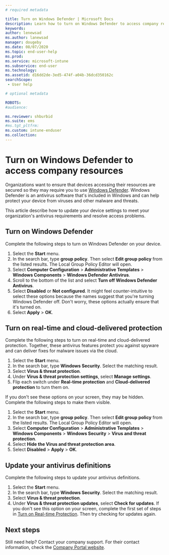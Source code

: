 ```yaml
---
# required metadata

title: Turn on Windows Defender | Microsoft Docs
description: Learn how to turn on Windows Defender to access company resources.
keywords:
author: lenewsad
ms.author: lanewsad
manager: dougeby
ms.date: 08/07/2020
ms.topic: end-user-help
ms.prod:
ms.service: microsoft-intune
ms.subservice: end-user
ms.technology:
ms.assetid: d16dd2de-3ed5-474f-a04b-36dcd350162c
searchScope:
 - User help

# optional metadata

ROBOTS:  
#audience:

ms.reviewer: shburbid
ms.suite: ems
#ms.tgt_pltfrm:
ms.custom: intune-enduser
ms.collection: 
---
```



# Turn on Windows Defender to access company resources

Organizations want to ensure that devices accessing their resources are secured so they may require you to use [Windows Defender](https://www.microsoft.com/safety/pc-security/windows-defender.aspx). Windows Defender is an antivirus software that's included in Windows and can help protect your device from viruses and other malware and threats. 

This article describe how to update your device settings to meet your organization's antivirus requirements and resolve access problems. 

## Turn on Windows Defender
Complete the following steps to turn on Windows Defender on your device. 

1. Select the **Start** menu.
2. In the search bar, type **group policy**. Then select **Edit group policy** from the listed results. The Local Group Policy Editor will open.
4. Select **Computer Configuration** > **Administrative Templates** > **Windows Components** > **Windows Defender Antivirus**. 
5. Scroll to the bottom of the list and select **Turn off Windows Defender Antivirus**.  
6. Select **Disabled** or **Not configured**. It might feel counter-intuitive to select these options because the names suggest that you're turning Windows Defender off. Don't worry, these options actually ensure that it's turned on. 
7. Select **Apply** > **OK**.  


## Turn on real-time and cloud-delivered protection

Complete the following steps to turn on real-time and cloud-delivered protection. Together, these antivirus features protect you against spyware and can deliver fixes for malware issues via the cloud. 

1. Select the **Start** menu.
2. In the search bar, type **Windows Security**. Select the matching result. 
3. Select **Virus & threat protection**.
4. Under **Virus & threat protection settings**, select **Manage settings**.
5. Flip each switch under **Real-time protection** and **Cloud-delivered protection** to turn them on. 

If you don't see these options on your screen, they may be hidden. Complete the following steps to make them visible.  

1. Select the **Start** menu.  
2. In the search bar, type **group policy**. Then select **Edit group policy** from the listed results. The Local Group Policy Editor will open.
3. Select **Computer Configuration** > **Administrative Templates** > **Windows Components** > **Windows Security** > **Virus and threat protection**.
4. Select **Hide the Virus and threat protection area**.
5. Select **Disabled** > **Apply** > **OK**.  

## Update your antivirus definitions
Complete the following steps to update your antivirus definitions.  
1. Select the **Start** menu.
2. In the search bar, type **Windows Security**. Select the matching result. 
3. Select **Virus & threat protection**.
4. Under **Virus & threat protection updates**, select **Check for updates**. If you don't see this option on your screen, complete the first set of steps in [Turn on Real-time Protection](turn-on-defender-windows.md#turn-on-real-time-and-cloud-delivered-protection). Then try checking for updates again. 

## Next steps  

Still need help? Contact your company support. For their contact information, check the [Company Portal website](https://go.microsoft.com/fwlink/?linkid=2010980).
